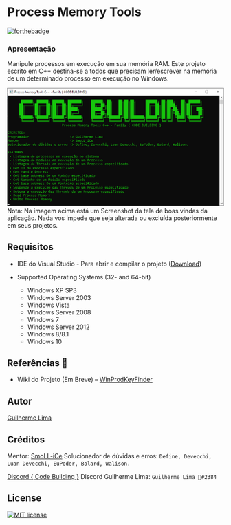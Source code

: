 # Process Memory Tools
[![forthebadge](https://forthebadge.com/images/badges/made-with-c-plus-plus.svg)](https://forthebadge.com)

### Apresentação
Manipule processos em execução em sua memória RAM. Este projeto escrito em C++ destina-se a todos que precisam ler/escrever na memória de um determinado processo em execução no Windows.

![Print UI](README/print.png)
Nota: Na imagem acima está um Screenshot da tela de boas vindas da aplicação. Nada vos impede que seja alterada ou excluída posteriormente em seus projetos.

## Requisitos
* IDE do Visual Studio - Para abrir e compilar o projeto ([Download](https://visualstudio.microsoft.com/pt-br/))

* Supported Operating Systems (32- and 64-bit)
  * Windows XP SP3
  * Windows Server 2003
  * Windows Vista
  * Windows Server 2008
  * Windows 7
  * Windows Server 2012
  * Windows 8/8.1
  * Windows 10

## Referências :notebook:
- Wiki do Projeto (Em Breve) – [WinProdKeyFinder](https://github.com/guilhermelim/Process-Memory-Tools)


## Autor
[Guilherme Lima](https://github.com/guilhermelim)


## Créditos
Mentor: [SmoLL-iCe](https://github.com/SmoLL-iCe)
Solucionador de dúvidas e erros: `Define, Devecchi, Luan Devecchi, EuPoder, Bolard, Walison.`

[Discord { Code Building }](https://discord.gg/tDbJQ4K)
Discord Guilherme Lima: `Guilherme Lima 👑#2384`

## License
[![MIT license](https://img.shields.io/badge/License-MIT-blue.svg)](https://raw.githubusercontent.com/guilhermelim/Process-Memory-Tools/master/LICENSE)